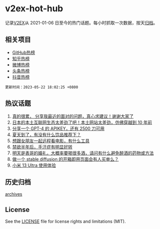 # v2ex-hot-hub

 记录[V2EX](https://www.v2ex.com/)从 2021-01-06 日至今的热门话题。每小时抓取一次数据，按天[归档](archives)。
 
 ## 相关项目

- [GitHub热榜](https://github.com/it985/github-hot-hub)
- [知乎热榜](https://github.com/it985/zhihu-hot-hub)
- [微博热榜](https://github.com/it985/weibo-hot-hub)
- [头条热榜](https://github.com/it985/toutiao-hot-hub)
- [抖音热榜](https://github.com/it985/douyin-hot-hub)


 `更新时间：2023-05-22 18:02:25 +0800`

## 热议话题

1. [真的很累， 分享我最近的面对的问题，真心求建议！谢谢大家了](https://www.v2ex.com/t/941726)
1. [日本的本土互联网生态太差劲了吧！本土网站太差劲，仿佛穿越到 10 年前](https://www.v2ex.com/t/941787)
1. [分享一个 GPT-4 的 APIKEY，还有 2500 刀可用](https://www.v2ex.com/t/941797)
1. [夏天到了，有没有什么饮品推荐下？](https://www.v2ex.com/t/941827)
1. [想跟女朋友一起远程看电影，有什么工具](https://www.v2ex.com/t/941840)
1. [禁欲半年后，手汗症有明显好转](https://www.v2ex.com/t/941894)
1. [明天是表哥的婚礼，大概率要喝很多酒，请问有什么避免醉酒的药物或方法](https://www.v2ex.com/t/941920)
1. [做一个 stable diffusion 的开箱即用页面会有人买单么？](https://www.v2ex.com/t/941872)
1. [小米 13 Ultra 使用体验](https://www.v2ex.com/t/941851)

## 历史归档

[archives](archives)

## License

See the [LICENSE](LICENSE) file for license rights and limitations (MIT).
